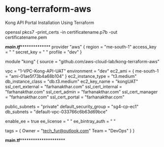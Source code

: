 # kong-terraform-aws
Kong API Portal Installation Using Terraform

openssl pkcs7 -print_certs -in certificatename.p7b -out certificatename.pem

*********************main.tf***********************************
provider "aws" {
  region = "me-south-1"
  access_key = " "
  secret_key = " "
  profile = "dev"
}

module "kong" {
  source = "github.com/aws-cloud-lab/kong-terraform-aws"

  vpc                   = "1-VPC-Kong-API-UAT"
  environment           = "dev"
  ec2_ami = {
    me-south-1 = "ami-01ae5f73b4a68b104"
  }
  ec2_instance_type = "t3.medium"
  db_instance_class = "db.t3.medium"
  ec2_key_name          = "kongUAT"
  ssl_cert_external     = "farhanakthar.com"
  ssl_cert_internal     = "farhanakthar.com"
  ssl_cert_admin        = "farhanakthar.com"
  ssl_cert_manager      = "farhanakthar.com"
  ssl_cert_portal       = "farhanakthar.com"
  
  public_subnets = "private"
  default_security_group = "sg4-cp-ec1"
  db_subnets = "default-vpc-033766c6b63d69bce"
  
  enable_ee = true
  ee_license = " "
  ee_bintray_auth = " "
  
  tags = {
     Owner = "tech_fur@outlook.com"
     Team = "DevOps"
  }
}


******************main.tf***************************************
